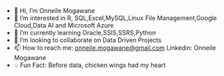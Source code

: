 - 👋 Hi, I’m Onneile Mogawane
- 👀 I’m interested in R, SQL,Excel,MySQL,Linux File Management,Google Cloud,Data AI and Microsoft Azure
- 🌱 I’m currently learning Oracle,SSIS,SSRS,Python
- 💞️ I’m looking to collaborate on Data Driven Projects
- 📫 How to reach me: onneile.mogawane@gmail.com Linkedin: Onneile Mogawane
- 💡 Fun Fact: Before data, chicken wings had my heart

<!---
Onneile-Mogawane/Onneile-Mogawane is a ✨ special ✨ repository because its `README.md` (this file) appears on your GitHub profile.
You can click the Preview link to take a look at your changes.
--->
